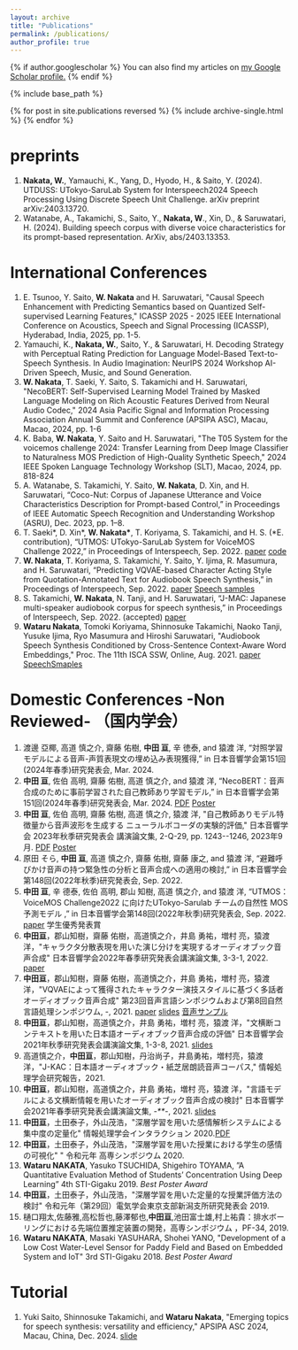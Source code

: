 ```yaml
---
layout: archive
title: "Publications"
permalink: /publications/
author_profile: true
---
```


{% if author.googlescholar %}
  You can also find my articles on <u><a href="{{author.googlescholar}}">my Google Scholar profile</a>.</u>
{% endif %}

{% include base_path %}

{% for post in site.publications reversed %}
  {% include archive-single.html %}
{% endfor %}
# preprints
1. **Nakata, W.**, Yamauchi, K., Yang, D., Hyodo, H., & Saito, Y. (2024). UTDUSS: UTokyo-SaruLab System for Interspeech2024 Speech Processing Using Discrete Speech Unit Challenge. arXiv preprint arXiv:2403.13720.
1. Watanabe, A., Takamichi, S., Saito, Y., **Nakata, W**., Xin, D., & Saruwatari, H. (2024). Building speech corpus with diverse voice characteristics for its prompt-based representation. ArXiv, abs/2403.13353.
# International Conferences 

1. E. Tsunoo, Y. Saito, **W. Nakata** and H. Saruwatari, "Causal Speech Enhancement with Predicting Semantics based on Quantized Self-supervised Learning Features," ICASSP 2025 - 2025 IEEE International Conference on Acoustics, Speech and Signal Processing (ICASSP), Hyderabad, India, 2025, pp. 1-5.
1. Yamauchi, K., **Nakata, W.**, Saito, Y., & Saruwatari, H. Decoding Strategy with Perceptual Rating Prediction for Language Model-Based Text-to-Speech Synthesis. In Audio Imagination: NeurIPS 2024 Workshop AI-Driven Speech, Music, and Sound Generation.
1. **W. Nakata**, T. Saeki, Y. Saito, S. Takamichi and H. Saruwatari, "NecoBERT: Self-Supervised Learning Model Trained by Masked Language Modeling on Rich Acoustic Features Derived from Neural Audio Codec," 2024 Asia Pacific Signal and Information Processing Association Annual Summit and Conference (APSIPA ASC), Macau, Macao, 2024, pp. 1-6
1. K. Baba, **W. Nakata**, Y. Saito and H. Saruwatari, "The T05 System for the voicemos challenge 2024: Transfer Learning from Deep Image Classifier to Naturalness MOS Prediction of High-Quality Synthetic Speech," 2024 IEEE Spoken Language Technology Workshop (SLT), Macao, 2024, pp. 818-824
1. A. Watanabe, S. Takamichi, Y. Saito, **W. Nakata**, D. Xin, and H. Saruwatari, “Coco-Nut: Corpus of Japanese Utterance and Voice Characteristics Description for Prompt-based Control,” in Proceedings of IEEE Automatic Speech Recognition and Understanding Workshop (ASRU), Dec. 2023, pp. 1–8.
1. T. Saeki\*, D. Xin\*, **W. Nakata\***, T. Koriyama, S. Takamichi, and H. S. (*E. contribution), “UTMOS: UTokyo-SaruLab System for VoiceMOS Challenge 2022,” in Proceedings of Interspeech, Sep. 2022.  [paper](https://www.isca-speech.org/archive/pdfs/interspeech_2022/saeki22c_interspeech.pdf)  [code](https://github.com/sarulab-speech/UTMOS22)
1. **W. Nakata**, T. Koriyama, S. Takamichi, Y. Saito, Y. Ijima, R. Masumura, and H. Saruwatari, “Predicting VQVAE-based Character Acting Style from Quotation-Annotated Text for Audiobook Speech Synthesis,” in Proceedings of Interspeech, Sep. 2022. [paper](https://www.isca-speech.org/archive/pdfs/interspeech_2022/nakata22_interspeech.pdf) [Speech samples](https://wataru-nakata.github.io/is2022-audiobook/)
1. S. Takamichi, **W. Nakata**, N. Tanji, and H. Saruwatari, “J-MAC: Japanese multi-speaker audiobook corpus for speech synthesis,” in Proceedings of Interspeech, Sep. 2022. (accepted) [paper](https://arxiv.org/abs/2201.10896)
1. **Wataru Nakata**, Tomoki Koriyama, Shinnosuke Takamichi, Naoko Tanji, Yusuke Ijima, Ryo Masumura and Hiroshi Saruwatari, "Audiobook Speech Synthesis Conditioned by Cross-Sentence Context-Aware Word Embeddings," Proc. The 11th ISCA SSW, Online, Aug. 2021. [paper](https://www.isca-speech.org/archive/ssw_2021/nakata21_ssw.html)  [SpeechSmaples](https://wataru-nakata.github.io/posts/2021/05/01/ssw11)


# Domestic Conferences -Non Reviewed- （国内学会）
1. 渡邊 亞椰, 高道 慎之介, 齋藤 佑樹, **中田 亘**, 辛 徳泰, and 猿渡 洋, “対照学習モデルによる音声-声質表現文の埋め込み表現獲得,” in 日本音響学会第151回(2024年春季)研究発表会, Mar. 2024. 
1. **中田 亘**, 佐伯 高明, 齋藤 佑樹, 高道 慎之介, and 猿渡 洋, “NecoBERT：音声合成のために事前学習された自己教師あり学習モデル,” in 日本音響学会第151回(2024年春季)研究発表会, Mar. 2024. [PDF](https://sython.org/papers/ASJ/nakata2024asjs.pdf) [Poster](https://sython.org/papers/ASJ/nakata2024asjs_poster.pdf)
1. **中田 亘**, 佐伯 高明, 齋藤 佑樹, 高道 慎之介, 猿渡 洋, "自己教師ありモデル特徴量から音声波形を生成する ニューラルボコーダの実験的評価," 日本音響学会 2023年秋季研究発表会 講演論文集, 2-Q-29, pp. 1243--1246, 2023年9月. [PDF](https://sython.org/papers/ASJ/nakata2024asjs.pdf) [Poster](https://sython.org/papers/ASJ/nakata2023asja.pdf)
1. 原田 そら, **中田 亘**, 高道 慎之介, 齋藤 佑樹, 齋藤 康之, and 猿渡 洋, “避難呼びかけ音声の持つ緊急性の分析と音声合成への適用の検討,” in 日本音響学会第148回(2022年秋季)研究発表会, Sep. 2022.
1. **中田 亘**, 辛 德泰, 佐伯 高明, 郡山 知樹, 高道 慎之介, and 猿渡 洋, “UTMOS：VoiceMOS Challenge2022 に向けたUTokyo-Sarulab チームの自然性 MOS 予測モデル ,” in 日本音響学会第148回(2022年秋季)研究発表会, Sep. 2022. [paper](/files/voicemos22asja.pdf) 学生優秀発表賞
1. **中田亘**，郡山知樹，齋藤 佑樹，高道慎之介，井島 勇祐，増村 亮，猿渡 洋，"キャラクタ分散表現を用いた演じ分けを実現するオーディオブック音声合成" 日本音響学会2022年春季研究発表会講演論文集, 3-3-1, 2022. [paper](/files/nakata22asjs_character_embedding.pdf)
1. **中田亘**，郡山知樹，齋藤 佑樹，高道慎之介，井島 勇祐，増村 亮，猿渡 洋，"VQVAEによって獲得されたキャラクター演技スタイルに基づく多話者オーディオブック音声合成" 第23回音声言語シンポジウムおよび第8回自然言語処理シンポジウム, -, 2021. [paper](/files/nakata21sp_vqvae_audiobook.pdf) [slides](/files/nakata21sp_vqvae_slides.pdf) [音声サンプル](/posts/2022/03/04/sp22)
1. **中田亘**，郡山知樹，高道慎之介，井島 勇祐，増村 亮，猿渡 洋，"文横断コンテキストを用いた日本語オーディオブック音声合成の評価" 日本音響学会2021年秋季研究発表会講演論文集, 1-3-8, 2021. [slides](/files/asja2021_nakata.pdf)
1. 高道慎之介，**中田亘**，郡山知樹，丹治尚子，井島勇祐，増村亮，猿渡洋，"J-KAC：日本語オーディオブック・紙芝居朗読音声コーパス," 情報処理学会研究報告，2021.
1. **中田亘**，郡山知樹，高道慎之介，井島 勇祐，増村 亮，猿渡 洋，"言語モデルによる文横断情報を用いたオーディオブック音声合成の検討" 日本音響学会2021年春季研究発表会講演論文集, *-**-*, 2021. [slides](/files/asj2021_nakata_presen.pdf)
1. **中田亘**，土田泰子，外山茂浩，"深層学習を用いた感情解析システムによる集中度の定量化" 情報処理学会インタラクション 2020.[PDF](http://www.interaction-ipsj.org/proceedings/2020/data/pdf/2P-80.pdf)
1. **中田亘**，土田泰子，外山茂浩，"深層学習を用いた授業における学生の感情の可視化" " 令和元年 高専シンポジウム 2020.
1. **Wataru NAKATA**, Yasuko TSUCHIDA, Shigehiro TOYAMA, ”A Quantitative Evaluation Method of Students’ Concentration Using Deep Learning” 4th STI-Gigaku 2019. *Best Poster Award*
1. **中田亘**，土田泰子，外山茂浩，"深層学習を用いた定量的な授業評価方法の検討" 令和元年（第29回）電気学会東京支部新潟支所研究発表会  2019.  
1. 樋口翔太,佐藤雅,高松哲也,藤澤郁也,**中田亘**,池田富士雄,村上祐貴：排水ボーリングにおける先端位置推定装置の開発，高専シンポジウム ，PF-34, 2019.
1. **Wataru NAKATA**, Masaki YASUHARA, Shohei YANO, "Development of a Low Cost Water-Level Sensor for Paddy Field and Based on Embedded System and IoT" 3rd STI-Gigaku 2018. *Best Poster Award* 

# Tutorial
1. Yuki Saito, Shinnosuke Takamichi, and **Wataru Nakata**, "Emerging topics for speech synthesis: versatility and efficiency," APSIPA ASC 2024, Macau, China, Dec. 2024. [slide](http://sython.org/papers/APSIPA/APSIPA24tutorial_tts.pdf)
